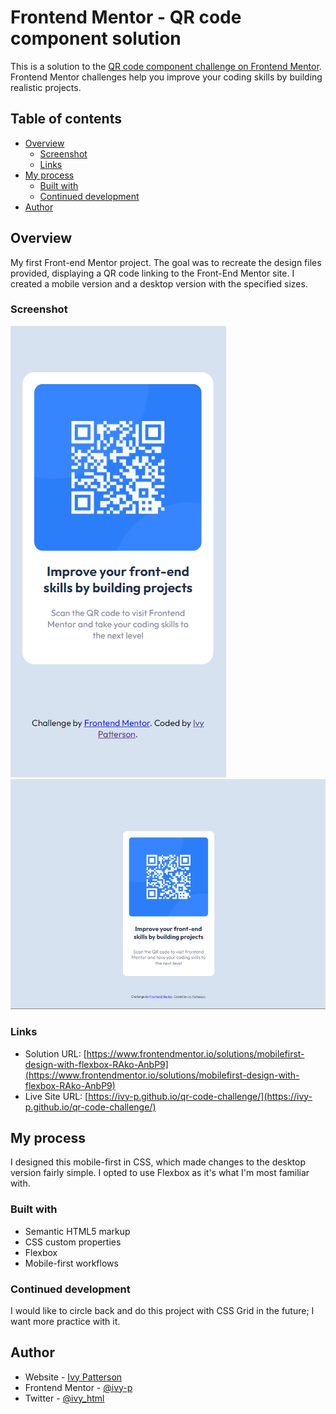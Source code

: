# Frontend Mentor - QR code component solution

This is a solution to the [QR code component challenge on Frontend Mentor](https://www.frontendmentor.io/challenges/qr-code-component-iux_sIO_H). Frontend Mentor challenges help you improve your coding skills by building realistic projects. 

## Table of contents

- [Overview](#overview)
  - [Screenshot](#screenshot)
  - [Links](#links)
- [My process](#my-process)
  - [Built with](#built-with)
  - [Continued development](#continued-development)
- [Author](#author)

## Overview
My first Front-end Mentor project. The goal was to recreate the design files provided, displaying a QR code linking to the Front-End Mentor site. I created a mobile version and a desktop version with the specified sizes.

### Screenshot

![Mobile Screenshot:](./screenshots/mobile-scrnshot.png)
![Desktop Screenshot:](./screenshots/desktop-scrnshot.png)


### Links

- Solution URL: [https://www.frontendmentor.io/solutions/mobilefirst-design-with-flexbox-RAko-AnbP9](https://www.frontendmentor.io/solutions/mobilefirst-design-with-flexbox-RAko-AnbP9)
- Live Site URL: [https://ivy-p.github.io/qr-code-challenge/](https://ivy-p.github.io/qr-code-challenge/)

## My process
I designed this mobile-first in CSS, which made changes to the desktop version fairly simple. I opted to use Flexbox as it's what I'm most familiar with.

### Built with

- Semantic HTML5 markup
- CSS custom properties
- Flexbox
- Mobile-first workflows

### Continued development

I would like to circle back and do this project with CSS Grid in the future; I want more practice with it.

## Author

- Website - [Ivy Patterson](https://www.ivypatterson.com)
- Frontend Mentor - [@ivy-p](https://www.frontendmentor.io/profile/ivy-p)
- Twitter - [@ivy_html](https://www.twitter.com/ivy_html)

